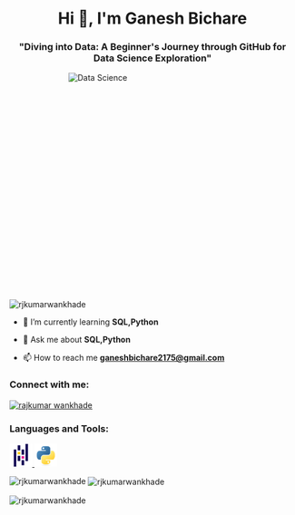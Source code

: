 <h1 align="center">Hi 👋, I'm Ganesh Bichare</h1>
<h3 align="center">"Diving into Data: A Beginner's Journey through GitHub for Data Science Exploration"</h3>

<img src="https://www.google.com/url?sa=i&url=https%3A%2F%2Fgithub.com%2Frudrabarad%2FGifs&psig=AOvVaw1QvaLvjgk-pgAElZhaAt5X&ust=1701438410033000&source=images&cd=vfe&opi=89978449&ved=0CBEQjRxqGAoTCNiKm5Hu64IDFQAAAAAdAAAAABCtAQ" align="right" alt="Data Science" width="400" height ="400" >

<p align="left"> <img src="https://komarev.com/ghpvc/?username=rjkumarwankhade&label=Profile%20views&color=0e75b6&style=flat" alt="rjkumarwankhade" /> </p>

- 🌱 I’m currently learning **SQL,Python**

- 💬 Ask me about **SQL,Python**

- 📫 How to reach me **ganeshbichare2175@gmail.com**

<h3 align="left">Connect with me:</h3>
<p align="left">
<a href="https://kaggle.com/rajkumar wankhade" target="blank"><img align="center" src="https://raw.githubusercontent.com/rahuldkjain/github-profile-readme-generator/master/src/images/icons/Social/kaggle.svg" alt="rajkumar wankhade" height="30" width="40" /></a>
</p>

<h3 align="left">Languages and Tools:</h3>
<p align="left"> <a href="https://pandas.pydata.org/" target="_blank" rel="noreferrer"> <img src="https://raw.githubusercontent.com/devicons/devicon/2ae2a900d2f041da66e950e4d48052658d850630/icons/pandas/pandas-original.svg" alt="pandas" width="40" height="40"/> </a>   <a href="https://www.python.org" target="_blank" rel="noreferrer"> <img src="https://raw.githubusercontent.com/devicons/devicon/master/icons/python/python-original.svg" alt="python" width="40" height="40"/> </a> </p>
<p><img align="left" src="https://github-readme-stats.vercel.app/api/top-langs?username=rjkumarwankhade&show_icons=true&locale=en&layout=compact" alt="rjkumarwankhade" /></p>

<p>&nbsp;<img align="center" src="https://github-readme-stats.vercel.app/api?username=rjkumarwankhade&show_icons=true&locale=en" alt="rjkumarwankhade" /></p>

<p><img align="center" src="https://github-readme-streak-stats.herokuapp.com/?user=rjkumarwankhade&" alt="rjkumarwankhade" /></p>

